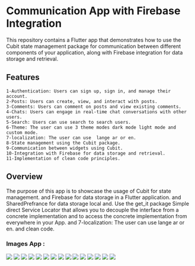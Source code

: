 #  Communication App with Firebase Integration
This repository contains a Flutter app that demonstrates how to use the Cubit state management package for communication between different components of your application, along with Firebase integration for data storage and retrieval.

## Features
~~~
1-Authentication: Users can sign up, sign in, and manage their account.
2-Posts: Users can create, view, and interact with posts.
3-Comments: Users can comment on posts and view existing comments.
4-Chats: Users can engage in real-time chat conversations with other users.
5-Search: Users can use search to search users.
6-Theme: The user can use 3 theme modes dark mode light mode and custom mode.
7-localization: The user can use  lange ar or en.
8-State management using the Cubit package.
9-Communication between widgets using Cubit.
10-Integration with Firebase for data storage and retrieval.
11-Implementation of clean code principles.

~~~

## Overview

The purpose of this app is to showcase the usage of Cubit for state management. and Firebase for data storage in a Flutter application. and SharedPrefrance for data storage local and. Use the get_it package Simple direct Service Locator that allows you to decouple the interface from a concrete implementation and to access the concrete implementation from everywhere in your App.
and 7-localization: The user can use  lange ar or en. and clean code.
### Images App : 

<div>
<img src ="https://github.com/ahmedHamdyyyy/communication/assets/66388483/fa787c53-04fb-4d2f-a0b2-0b155503eab8" with="300" hieght="300" >
<img src ="https://github.com/ahmedHamdyyyy/communication/assets/66388483/99d5cc15-82b7-4d6f-a542-ea3206839a50" with="300" hieght="300" >
<img src ="https://github.com/ahmedHamdyyyy/communication/assets/66388483/4940978e-956d-47c0-8ee5-e92b8ea64754" with="300" hieght="300" >
<img src ="https://github.com/ahmedHamdyyyy/communication/assets/66388483/398b7d88-88d7-4a64-9d89-fec1516a38ef" with="300" hieght="300" >
<img src ="https://github.com/ahmedHamdyyyy/communication/assets/66388483/585fed51-0982-4254-8b71-2c56669fd39b" with="300" hieght="300" >
<img src ="https://github.com/ahmedHamdyyyy/communication/assets/66388483/45113357-fcc7-4127-9638-79d9e56dd9a" with="300" hieght="300" >
<img src ="https://github.com/ahmedHamdyyyy/communication/assets/66388483/340aea3d-6a57-40e2-b253-b3c329ce1f3d" with="300" hieght="300" >
<img src ="https://github.com/ahmedHamdyyyy/communication/assets/66388483/4dcbe843-3ecf-447b-b18a-bfb541404f60" with="300" hieght="300" >
<img src ="https://github.com/ahmedHamdyyyy/communication/assets/66388483/3bb78495-2e06-4411-ac4c-5bc1fda87ec7" with="300" hieght="300" >
<img src ="https://github.com/ahmedHamdyyyy/communication/assets/66388483/41cc5435-b9f5-409f-8e19-3cb4fd1528c9" with="300" hieght="300" >
<img src ="https://github.com/ahmedHamdyyyy/communication/assets/66388483/70656723-232a-454b-8ee3-2d2675021466" with="300" hieght="300" >
<img src ="https://github.com/ahmedHamdyyyy/communication/assets/66388483/96e951d2-2d8e-4ee4-8988-e939e172606b" with="300" hieght="300" >
<img src ="https://github.com/ahmedHamdyyyy/communication/assets/66388483/b5a5ba7b-0dbc-4f33-a2c4-e8d003a9d422" with="300" hieght="300" >
<img src ="https://github.com/ahmedHamdyyyy/communication/assets/66388483/e0a44a83-7df8-428d-9fd6-0eefe877180a" with="300" hieght="300" >
<img src ="https://github.com/ahmedHamdyyyy/communication/assets/66388483/be1de140-7e0b-48f4-bf98-29bfba222031" with="300" hieght="300" >
</div>

